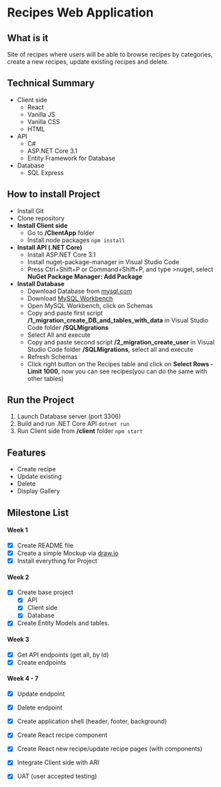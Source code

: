 # Recipes Web Application

## What is it
Site of recipes where users will be able to browse recipes by categories, create a new recipes, update existing recipes and delete.

## Technical Summary
* Client side
  * React
  * Vanilla JS
  * Vanilla CSS
  * HTML
* API
  * C#
  * ASP.NET Core 3.1
  * Entity Framework for Database
* Database
  * SQL Express
  
## How to install Project
* Install Git
* Clone repository
* **Install Client side**
  * Go to **/ClientApp** folder
  * Install node packages `npm install`
* **Install API (.NET Core)**
  * Install ASP.NET Core 3.1
  * Install nuget-package-manager in Visual Studio Code
  * Press Ctrl+Shift+P or Command+Shift+P, and type >nuget, select **NuGet Package Manager: Add Package**
* **Install Database**
  * Download Database from [mysql.com](https://dev.mysql.com/doc/mysql-osx-excerpt/5.7/en/osx-installation-pkg.html)
  * Download [MySQL Workbench](https://dev.mysql.com/downloads/workbench/)
  * Open MySQL Workbench, click on Schemas
  * Copy and paste first script **/1_migration_create_DB_and_tables_with_data** in Visual Studio Code folder **/SQLMigrations**
  * Select All and execute
  * Copy and paste second script **/2_migration_create_user** in Visual Studio Code folder **/SQLMigrations**, select all and execute
  * Refresh Schemas
  * Click right button on the Recipes table and click on **Select Rows - Limit 1000**, now you can see recipes(you can do the same with other tables)  
  
## Run the Project
1. Launch Database server (port 3306)
2. Build and run .NET Core API `dotnet run` 
3. Run Client side from **/client** folder `npm start`
## Features
* Create recipe
* Update existing 
* Delete
* Display Gallery

## Milestone List
#### Week 1
  - [x] Create README file
  - [x] Create a simple Mockup via [draw.io](https://www.draw.io)
  - [x] Install everything for Project
#### Week 2  
  - [x] Create base project
    - [x] API
    - [x] Client side
    - [x] Database
  - [x] Create Entity Models and tables.
#### Week 3
  - [x] Get API endpoints (get all, by Id)
  - [x] Create endpoints
#### Week 4 - 7
  - [x] Update endpoint
  - [x] Delete endpoint
  - [x] Create application shell (header, footer, background)
  - [x] Create React recipe component
  - [x] Create React new recipe/update recipe pages (with components)
  - [x] Integrate Client side with ARI
  - [x] UAT (user accepted testing)
  
  




